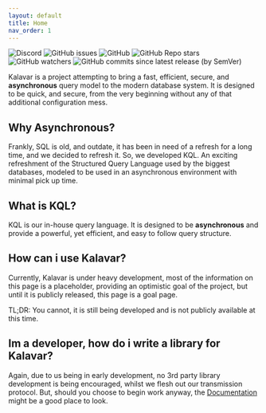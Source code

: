 ```yaml
---
layout: default
title: Home
nav_order: 1
---
```

![Discord](https://img.shields.io/discord/792527699771129856) ![GitHub issues](https://img.shields.io/github/issues-raw/fatalcenturion/kalavar-core) ![GitHub](https://img.shields.io/github/license/fatalcenturion/kalavar-core) ![GitHub Repo stars](https://img.shields.io/github/stars/fatalcenturion/kalavar-core) ![GitHub watchers](https://img.shields.io/github/watchers/fatalcenturion/kalavar-core) ![GitHub commits since latest release (by SemVer)](https://img.shields.io/github/commits-since/fatalcenturion/kalavar-core/latest?sort=semver)

Kalavar is a project attempting to bring a fast, efficient, secure, and __asynchronous__ query model to the modern database system. It is designed to be quick, and secure, from the very beginning without any of that additional configuration mess.

## Why Asynchronous?
Frankly, SQL is old, and outdate, it has been in need of a refresh for a long time, and we decided to refresh it. So, we developed KQL. An exciting refreshment of the Structured Query Language used by the biggest databases, modeled to be used in an asynchronous environment with minimal pick up time.

## What is KQL?
KQL is our in-house query language. It is designed to be __asynchronous__ and provide a powerful, yet efficient, and easy to follow query structure.

## How can i use Kalavar?
Currently, Kalavar is under heavy development, most of the information on this page is a placeholder, providing an optimistic goal of the project, but until it is publicly released, this page is a goal page.

TL;DR: You cannot, it is still being developed and is not publicly available at this time.

## Im a developer, how do i write a library for Kalavar?
Again, due to us being in early development, no 3rd party library development is being encouraged, whilst we flesh out our transmission protocol. But, should you choose to begin work anyway, the [Documentation](protocol) might be a good place to look.